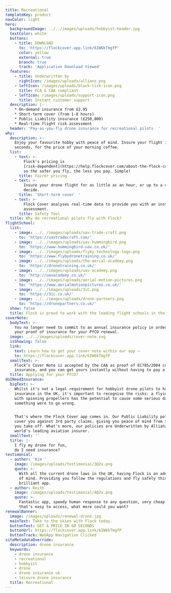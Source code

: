 ```yaml
---
title: Recreational
templateKey: product
navColor: light
hero:
  backgroundImage: ../../images/uploads/hobbyist-header.jpg
  textColor: white
  buttons:
    - title: DOWNLOAD
      to: 'https://flockcover.app.link/6IW6kTmgfP'
      color: yellow
      external: true
      branch: true
      track: 'Application Download Viewed'
  features:
    - title: Underwritten by
      rightIcon: /images/uploads/allianz.png
    - leftIcon: /images/uploads/black-tick-icon.png
      title: FCA & CAA compliant
    - leftIcon: /images/uploads/support-icon.png
      title: Instant customer support
  description: |-
    * On-demand insurance from £2.95
    * Short-term cover (from 1-8 hours)
    * Public Liability insurance (£250,000)
    * Real-time flight risk assessment
  header: 'Pay-as-you-fly drone insurance for recreational pilots  '
why:
  description: >-
    Enjoy your favourite hobby with peace of mind. Insure your flight in
    seconds, for the price of your morning coffee.
  list:
    - text: >-
        Flock's pricing is
        [risk-dependent](https://help.flockcover.com/about-the-flock-cover-app/how-does-flock-determine-my-policy-price),
        so the safer you fly, the less you pay. Simple!
      title: Fairer pricing
    - text: >-
        Insure your drone flight for as little as an hour, or up to a day. You
        decide.
      title: 'Short-term cover  '
    - text: >-
        Flock Cover analyses real-time data to provide you with an instant risk
        assessment.
      title: Safety Tool
  title: Why do recreational pilots fly with Flock?
flightSchool:
  list:
    - image: ../../images/uploads/uav-trade-craft.png
      to: 'https://uavtradecraft.com/'
    - image: ../../images/uploads/uav-hummingbird.png
      to: 'https://www.hummingbird-uav.co.uk/'
    - image: ../../images/uploads/flyby-technology-logo.png
      to: 'https://www.flybydronetraining.co.uk/'
    - image: ../../images/uploads/the-aerial-academy.png
      to: 'https://dronetraining.co.uk/'
    - image: ../../images/uploads/uav-academy.png
      to: 'http://uavacademy.co.uk/'
    - image: ../../images/uploads/aerial-motion-pictures.png
      to: 'https://www.aerialmotionpictures.co.uk/'
    - image: ../../images/uploads/3iC.png
      to: 'https://3ic.co.uk/'
    - image: ../../images/uploads/drone-partners.png
      to: 'https://dronepartners.co.uk/'
  show: false
  title: Flock is proud to work with the leading flight schools in the UK
coverNote:
  bodyText: >-
    You no longer need to commit to an annual insurance policy in order to get
    your proof of insurance for your PfCO renewal.
  image: ../../images/uploads/cover-note.svg
  isShowing: false
  link:
    text: Learn how to get your cover note within our app →
    to: https://flockcover.app.link/6IW6kTmgfP
  smallText: >-
    Flock’s Cover Note is accepted by the CAA as proof of EC785/2004 compliant
    insurance, and you can get yours instantly without having to pay a penny.
  title: Applying for your PfCO?
doINeedInsurance:
  bigText: >-
    Whilst it's not a legal requirement for hobbyist drone pilots to have
    insurance in the UK, it's important to recognise the risks: a flying robot
    with spinning propellers has the potential to cause some serious damage if
    something were to go wrong.


    That's where the Flock Cover app comes in. Our Public Liability policies
    cover you against 3rd party claims, giving you peace of mind from the second
    you take off. What's more, our policies are Underwritten by Allianz, the
    world's leading aviation insurer.
  smallText: ''
  title: |-
    I fly my drone for fun,
    do I need insurance?
testimonial:
  - author: 'Kim '
    image: /images/uploads/testimonial/3@2x.png
    quote: >-
      With all the current drone laws in the UK, having Flock is an added peace
      of mind. Providing you follow the regulations and fly safely this is a
      brilliant app.
  - author: Keith
    image: /images/uploads/testimonial/4@2x.png
    quote: >-
      Fantastic app, speedy human response to any question, very cheap insurance
      that’s easy to access, what more could you want?
renewalBanner:
  image: /images/uploads/renewal-drone.jpg
  mainText: Take to the skies with Flock today.
  buttonText: GET A PRICE IN 60 SECONDS
  buttonUrl: https://flockcover.app.link/6IW6kTmgfP
  buttonTrack: WebApp Navigation Clicked
siteMetadataOverride:
  description: drone insurance
  keywords:
    - drone insurance
    - recreational
    - hobbyist
    - drone
    - drone insurance uk
    - leisure drone insurance
  title: Recreational
---
```

